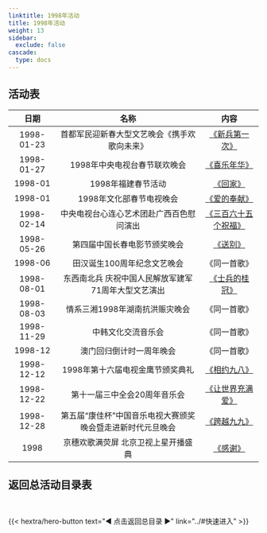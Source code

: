 ```yaml
---
linktitle: 1998年活动
title: 1998年活动
weight: 13
sidebar:
  exclude: false
cascade:
  type: docs
---
```


## 活动表

|日期|名称|内容|
|:-----:|:-----:|:-----:|
|1998-01-23|首都军民迎新春大型文艺晚会《携手欢歌向未来》|[《新兵第一次》](../1998/19980127/#首都军民迎新春大型文艺晚会携手欢歌向未来)|
|1998-01-27|1998年中央电视台春节联欢晚会|[《喜乐年华》](../1998/19980127/#1998年中央电视台春节联欢晚会)|
|1998-01|1998年福建春节活动|[《回家》](../1998/19980127/#1998年福建春节活动)|
|1998-01|1998年文化部春节电视晚会|[《爱的奉献》](../1998/19980127/#1998年文化部春节电视晚会)|
|1998-02-14|中央电视台心连心艺术团赴广西百色慰问演出|[《三百六十五个祝福》](../1998/19980214/)|
|1998-05-26|第四届中国长春电影节颁奖晚会|[《送别》](../1998/19980526/)|
|1998-06|田汉诞生100周年纪念文艺晚会|《同一首歌》|
|1998-08-01|东西南北兵 庆祝中国人民解放军建军71周年大型文艺演出|[《士兵的桂冠》](../1998/19980801/)|
|1998-08-03|情系三湘1998年湖南抗洪赈灾晚会|《同一首歌》|
|1998-11-29|中韩文化交流音乐会|《同一首歌》|
|1998-12|澳门回归倒计时一周年晚会|《同一首歌》|
|1998-12-12|1998年第十六届电视金鹰节颁奖典礼|[《相约九八》](../1998/19981212/)|
|1998-12-22|第十一届三中全会20周年音乐会|[《让世界充满爱》](../1998/19981222/)|
|1998-12-28|第五届“康佳杯”中国音乐电视大赛颁奖晚会暨走进新时代元旦晚会|[《跨越九九》](../1998/19981228/)|
|1998|京穗欢歌满荧屏 北京卫视上星开播盛典|[《感谢》](../1998/1998/)|




## 返回总活动目录表

<br>

{{< hextra/hero-button text="◀ 点击返回总目录 ▶" link="../#快速进入" >}}